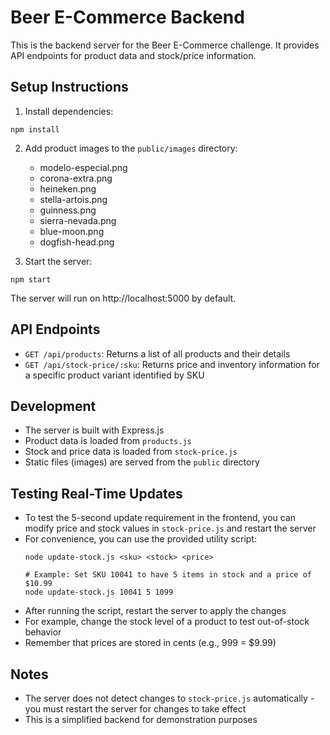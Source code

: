 # Beer E-Commerce Backend

This is the backend server for the Beer E-Commerce challenge. It provides API endpoints for product data and stock/price information.

## Setup Instructions

1. Install dependencies:
```
npm install
```

2. Add product images to the `public/images` directory:
   - modelo-especial.png
   - corona-extra.png
   - heineken.png
   - stella-artois.png
   - guinness.png
   - sierra-nevada.png
   - blue-moon.png
   - dogfish-head.png

3. Start the server:
```
npm start
```

The server will run on http://localhost:5000 by default.

## API Endpoints

- `GET /api/products`: Returns a list of all products and their details
- `GET /api/stock-price/:sku`: Returns price and inventory information for a specific product variant identified by SKU

## Development

- The server is built with Express.js
- Product data is loaded from `products.js`
- Stock and price data is loaded from `stock-price.js`
- Static files (images) are served from the `public` directory

## Testing Real-Time Updates

- To test the 5-second update requirement in the frontend, you can modify price and stock values in `stock-price.js` and restart the server
- For convenience, you can use the provided utility script:
  ```
  node update-stock.js <sku> <stock> <price>
  
  # Example: Set SKU 10041 to have 5 items in stock and a price of $10.99
  node update-stock.js 10041 5 1099
  ```
- After running the script, restart the server to apply the changes
- For example, change the stock level of a product to test out-of-stock behavior
- Remember that prices are stored in cents (e.g., 999 = $9.99)

## Notes

- The server does not detect changes to `stock-price.js` automatically - you must restart the server for changes to take effect
- This is a simplified backend for demonstration purposes
